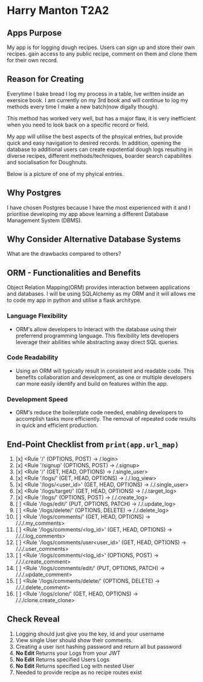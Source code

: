 # Harry Manton T2A2 

## Apps Purpose
My app is for logging dough recipes. Users can sign up and store their own recipes. gain access to any public recipe, comment on them and clone them for their own record.

## Reason for Creating
Everytime I bake bread I log my process in a table, Ive written inside an exersice book. I am currently on my 3rd book and will continue to log my methods every time I make a new batch(now digally though).

This method has worked very well, but has a major flaw, it is very inefficient when you need to look back on a specific record or field.

My app will utilise the best aspects of the phsyical entries, but provide quick and easy navigation to desired records.
In addition, opening the database to additional users can create expotential dough logs resulting in diverse recipes, different methods/techniques, boarder search capabilites and socialisation for Doughnuts.

Below is a picture of one of my phyical entries.

## Why Postgres
I have chosen Postgres because I have the most experienced with it and I prioritise developing my app above learning a different Database Management System (DBMS).

## Why Consider Alternative Database Systems

 What are the drawbacks compared to others?

## ORM - Functionalities and Benefits

Object Relation Mapping(ORM) provides interaction between applications and databases. I will be using SQLAlchemy as my ORM and it will allows me to code my app in python and utilise a flask architype.

### Language Flexibility
- ORM's allow developers to interact with the database using their preferrend programming language. This flexibility lets developers leverage their abilities while abstracting away direct SQL queries.
### Code Readability
- Using an ORM will typically result in consistent and readable code. This benefits collaboration and development, as one or multiple developers can more easily identify and build on features within the app.
### Development Speed
- ORM's reduce the boilerplate code needed, enabling developers to accomplish tasks more efficiently. The removal of repeated code  results in quick and efficient production.
## End-Point Checklist from ```print(app.url_map) ```
1. [x] <Rule '/' (OPTIONS, POST) -> /.login>
1. [x] <Rule '/signup' (OPTIONS, POST) -> /.signup>
1. [x] <Rule '/<id>' (GET, HEAD, OPTIONS) -> /.single_user>
1. [x] <Rule '/logs/' (GET, HEAD, OPTIONS) -> /./.log_view>
1. [x] <Rule '/logs/<user_id>' (GET, HEAD, OPTIONS) -> /./.single_user>
1. [x] <Rule '/logs/target/<id>' (GET, HEAD, OPTIONS) -> /./.target_log>
1. [x] <Rule '/logs/' (OPTIONS, POST) -> /./.create_log>
1. [ ] <Rule '/logs/edit/<id>' (PUT, OPTIONS, PATCH) -> /./.update_log>
1. [ ] <Rule '/logs/delete/<id>' (OPTIONS, DELETE) -> /./.delete_log>
1. [ ] <Rule '/logs/comments/' (GET, HEAD, OPTIONS) -> /././.my_comments>
1. [ ] <Rule '/logs/comments/<log_id>' (GET, HEAD, OPTIONS) -> /././.log_comments>
1. [ ] <Rule '/logs/comments/user<user_id>' (GET, HEAD, OPTIONS) -> /././.user_comments>
1. [ ] <Rule '/logs/comments/<log_id>' (OPTIONS, POST) -> /././.create_comment>
1. [ ] <Rule '/logs/comments/edit/<id>' (PUT, OPTIONS, PATCH) -> /././.update_comment>
1. [ ] <Rule '/logs/comments/delete/<id>' (OPTIONS, DELETE) -> /././.delete_comment>
1. [ ] <Rule '/logs/clone/<id>' (GET, HEAD, OPTIONS) -> /././clone.create_clone>

## Check Reveal
1. Logging should just give you the key, id and your username
1. View single User should show their comments. 
1. Creating a user isnt hashing password and return all but password
1. __No Edit__ Returns your Logs from your JWT
1. __No Edit__ Returns specified Users Logs 
1. __No Edit__ Returns specified Log with nested User
1. Needed to provide recipe as no recipe routes exist
